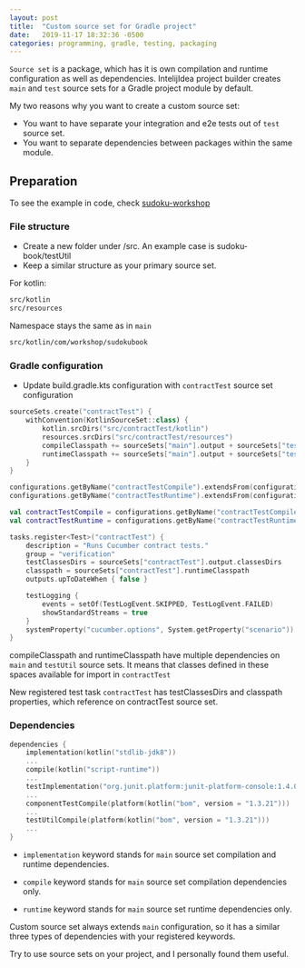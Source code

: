 ```yaml
---
layout: post
title:  "Custom source set for Gradle project"
date:   2019-11-17 18:32:36 -0500
categories: programming, gradle, testing, packaging
---
```


`Source set` is a package, which has it is own compilation and runtime configuration as well as dependencies.
IntelijIdea project builder creates `main` and `test` source sets for a Gradle project module by default.

My two reasons why you want to create a custom source set:

* You want to have separate your integration and e2e tests out of `test` source set.
* You want to separate dependencies between packages within the same module.

## Preparation

To see the example in code, check [sudoku-workshop](https://github.com/PavelSusloparov/sudoku-workshop)

### File structure

* Create a new folder under /src. An example case is sudoku-book/testUtil
* Keep a similar structure as your primary source set.

For kotlin:

```bash
src/kotlin
src/resources
```

Namespace stays the same as in `main`
```bash
src/kotlin/com/workshop/sudokubook
```

### Gradle configuration

* Update build.gradle.kts configuration with `contractTest` source set configuration

```kotlin
sourceSets.create("contractTest") {
	withConvention(KotlinSourceSet::class) {
		kotlin.srcDirs("src/contractTest/kotlin")
		resources.srcDirs("src/contractTest/resources")
		compileClasspath += sourceSets["main"].output + sourceSets["testUtil"].output
		runtimeClasspath += sourceSets["main"].output + sourceSets["testUtil"].output
	}
}

configurations.getByName("contractTestCompile").extendsFrom(configurations["compile"], configurations["testUtilCompile"])
configurations.getByName("contractTestRuntime").extendsFrom(configurations["runtime"], configurations["testUtilRuntime"])

val contractTestCompile = configurations.getByName("contractTestCompile")
val contractTestRuntime = configurations.getByName("contractTestRuntime")

tasks.register<Test>("contractTest") {
	description = "Runs Cucumber contract tests."
	group = "verification"
	testClassesDirs = sourceSets["contractTest"].output.classesDirs
	classpath = sourceSets["contractTest"].runtimeClasspath
	outputs.upToDateWhen { false }

	testLogging {
		events = setOf(TestLogEvent.SKIPPED, TestLogEvent.FAILED)
		showStandardStreams = true
	}
	systemProperty("cucumber.options", System.getProperty("scenario"))
}
```

compileClasspath and runtimeClasspath have multiple dependencies on `main` and `testUtil` source sets. It means that
classes defined in these spaces available for import in `contractTest`

New registered test task `contractTest` has testClassesDirs and classpath properties, which reference on contractTest
source set.

### Dependencies

```kotlin
dependencies {
    implementation(kotlin("stdlib-jdk8"))
    ...
    compile(kotlin("script-runtime"))
    ...
    testImplementation("org.junit.platform:junit-platform-console:1.4.0")
    ...
    componentTestCompile(platform(kotlin("bom", version = "1.3.21")))
    ...
    testUtilCompile(platform(kotlin("bom", version = "1.3.21")))
    ...
}
```

* `implementation` keyword stands for `main` source set compilation and runtime dependencies.

* `compile` keyword stands for `main` source set compilation dependencies only.

* `runtime` keyword stands for `main` source set runtime dependencies only.

Custom source set always extends `main` configuration,
so it has a similar three types of dependencies with your registered keywords.

Try to use source sets on your project, and I personally found them useful.
